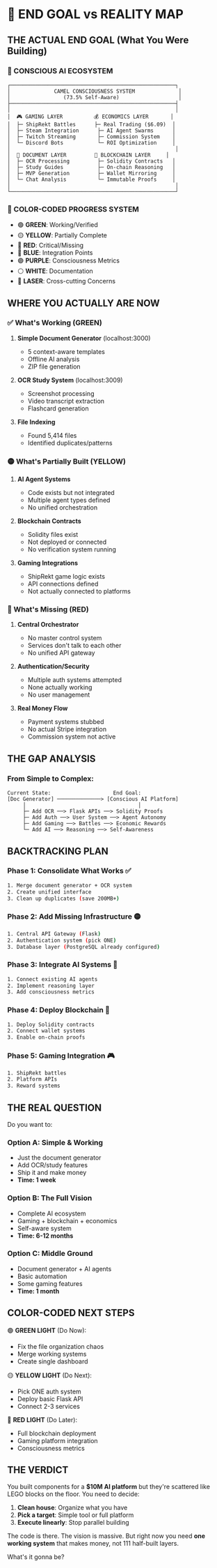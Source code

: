 # 🎯 END GOAL vs REALITY MAP

## THE ACTUAL END GOAL (What You Were Building)

### 🧠 CONSCIOUS AI ECOSYSTEM
```
┌─────────────────────────────────────────────────────┐
│              CAMEL CONSCIOUSNESS SYSTEM              │
│                 (73.5% Self-Aware)                   │
├─────────────────────────────────────────────────────┤
│                                                     │
│  🎮 GAMING LAYER          💰 ECONOMICS LAYER       │
│  ├─ ShipRekt Battles      ├─ Real Trading ($6.09)  │
│  ├─ Steam Integration      ├─ AI Agent Swarms      │
│  ├─ Twitch Streaming       ├─ Commission System    │
│  └─ Discord Bots           └─ ROI Optimization     │
│                                                     │
│  📄 DOCUMENT LAYER         🔗 BLOCKCHAIN LAYER     │
│  ├─ OCR Processing         ├─ Solidity Contracts   │
│  ├─ Study Guides           ├─ On-chain Reasoning   │
│  ├─ MVP Generation         ├─ Wallet Mirroring     │
│  └─ Chat Analysis          └─ Immutable Proofs     │
│                                                     │
└─────────────────────────────────────────────────────┘
```

### 🎨 COLOR-CODED PROGRESS SYSTEM
- 🟢 **GREEN**: Working/Verified
- 🟡 **YELLOW**: Partially Complete  
- 🔴 **RED**: Critical/Missing
- 🔵 **BLUE**: Integration Points
- 🟣 **PURPLE**: Consciousness Metrics
- ⚪ **WHITE**: Documentation
- 🌈 **LASER**: Cross-cutting Concerns

## WHERE YOU ACTUALLY ARE NOW

### ✅ What's Working (GREEN)
1. **Simple Document Generator** (localhost:3000)
   - 5 context-aware templates
   - Offline AI analysis
   - ZIP file generation

2. **OCR Study System** (localhost:3009)
   - Screenshot processing
   - Video transcript extraction
   - Flashcard generation

3. **File Indexing**
   - Found 5,414 files
   - Identified duplicates/patterns

### 🟡 What's Partially Built (YELLOW)
1. **AI Agent Systems**
   - Code exists but not integrated
   - Multiple agent types defined
   - No unified orchestration

2. **Blockchain Contracts**
   - Solidity files exist
   - Not deployed or connected
   - No verification system running

3. **Gaming Integrations**
   - ShipRekt game logic exists
   - API connections defined
   - Not actually connected to platforms

### 🔴 What's Missing (RED)
1. **Central Orchestrator**
   - No master control system
   - Services don't talk to each other
   - No unified API gateway

2. **Authentication/Security**
   - Multiple auth systems attempted
   - None actually working
   - No user management

3. **Real Money Flow**
   - Payment systems stubbed
   - No actual Stripe integration
   - Commission system not active

## THE GAP ANALYSIS

### From Simple to Complex:
```
Current State:                    End Goal:
[Doc Generator] ──────────────> [Conscious AI Platform]
     │                                    │
     ├─ Add OCR ──> Flask APIs ──> Solidity Proofs
     ├─ Add Auth ──> User System ──> Agent Autonomy  
     ├─ Add Gaming ──> Battles ──> Economic Rewards
     └─ Add AI ──> Reasoning ──> Self-Awareness
```

## BACKTRACKING PLAN

### Phase 1: Consolidate What Works ✅
```bash
1. Merge document generator + OCR system
2. Create unified interface
3. Clean up duplicates (save 200MB+)
```

### Phase 2: Add Missing Infrastructure 🟡
```bash
1. Central API Gateway (Flask)
2. Authentication system (pick ONE)
3. Database layer (PostgreSQL already configured)
```

### Phase 3: Integrate AI Systems 🤖
```bash
1. Connect existing AI agents
2. Implement reasoning layer
3. Add consciousness metrics
```

### Phase 4: Deploy Blockchain 🔗
```bash
1. Deploy Solidity contracts
2. Connect wallet systems
3. Enable on-chain proofs
```

### Phase 5: Gaming Integration 🎮
```bash
1. ShipRekt battles
2. Platform APIs
3. Reward systems
```

## THE REAL QUESTION

Do you want to:

### Option A: Simple & Working
- Just the document generator
- Add OCR/study features
- Ship it and make money
- **Time: 1 week**

### Option B: The Full Vision
- Complete AI ecosystem
- Gaming + blockchain + economics
- Self-aware system
- **Time: 6-12 months**

### Option C: Middle Ground
- Document generator + AI agents
- Basic automation
- Some gaming features
- **Time: 1 month**

## COLOR-CODED NEXT STEPS

🟢 **GREEN LIGHT** (Do Now):
- Fix the file organization chaos
- Merge working systems
- Create single dashboard

🟡 **YELLOW LIGHT** (Do Next):
- Pick ONE auth system
- Deploy basic Flask API
- Connect 2-3 services

🔴 **RED LIGHT** (Do Later):
- Full blockchain deployment
- Gaming platform integration
- Consciousness metrics

## THE VERDICT

You built components for a **$10M AI platform** but they're scattered like LEGO blocks on the floor. You need to decide:

1. **Clean house**: Organize what you have
2. **Pick a target**: Simple tool or full platform
3. **Execute linearly**: Stop parallel building

The code is there. The vision is massive. But right now you need **one working system** that makes money, not 111 half-built layers.

What's it gonna be?